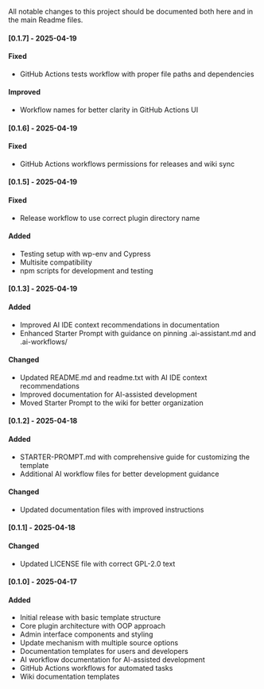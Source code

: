 All notable changes to this project should be documented both here and in the main Readme files.

#### [0.1.7] - 2025-04-19
#### Fixed
- GitHub Actions tests workflow with proper file paths and dependencies

#### Improved
- Workflow names for better clarity in GitHub Actions UI

#### [0.1.6] - 2025-04-19
#### Fixed
- GitHub Actions workflows permissions for releases and wiki sync

#### [0.1.5] - 2025-04-19
#### Fixed
- Release workflow to use correct plugin directory name

#### Added
- Testing setup with wp-env and Cypress
- Multisite compatibility
- npm scripts for development and testing

#### [0.1.3] - 2025-04-19
#### Added
- Improved AI IDE context recommendations in documentation
- Enhanced Starter Prompt with guidance on pinning .ai-assistant.md and .ai-workflows/

#### Changed
- Updated README.md and readme.txt with AI IDE context recommendations
- Improved documentation for AI-assisted development
- Moved Starter Prompt to the wiki for better organization

#### [0.1.2] - 2025-04-18
#### Added
- STARTER-PROMPT.md with comprehensive guide for customizing the template
- Additional AI workflow files for better development guidance

#### Changed
- Updated documentation files with improved instructions

#### [0.1.1] - 2025-04-18
#### Changed
- Updated LICENSE file with correct GPL-2.0 text

#### [0.1.0] - 2025-04-17
#### Added
- Initial release with basic template structure
- Core plugin architecture with OOP approach
- Admin interface components and styling
- Update mechanism with multiple source options
- Documentation templates for users and developers
- AI workflow documentation for AI-assisted development
- GitHub Actions workflows for automated tasks
- Wiki documentation templates
